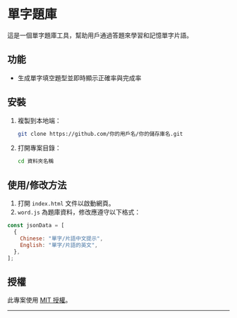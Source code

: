 # 單字題庫

這是一個單字題庫工具，幫助用戶通過答題來學習和記憶單字片語。

## 功能

- 生成單字填空題型並即時顯示正確率與完成率

## 安裝

1. 複製到本地端：
   ```bash
   git clone https://github.com/你的用戶名/你的儲存庫名.git
   ```
2. 打開專案目錄：
   ```bash
   cd 資料夾名稱
   ```

## 使用/修改方法

1. 打開 `index.html` 文件以啟動網頁。
2. `word.js` 為題庫資料，修改應遵守以下格式：

```js
const jsonData = [
  {
    Chinese: "單字/片語中文提示",
    English: "單字/片語的英文",
  },
];
```

## 授權

此專案使用 [MIT 授權](LICENSE)。

---